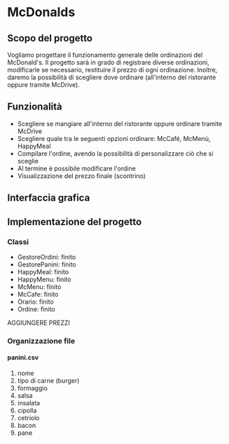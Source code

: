 # McDonalds

## Scopo del progetto
Vogliamo progettare il funzionamento generale delle ordinazioni del McDonald's. Il progetto sarà in grado di registrare diverse ordinazioni, modificarle se necessario, restituire il prezzo di ogni ordinazione. Inoltre, daremo la possibilità di scegliere dove ordinare (all'interno del ristorante oppure tramite McDrive).

## Funzionalità
* Scegliere se mangiare all'interno del ristorante oppure ordinare tramite McDrive
* Scegliere quale tra le seguenti opzioni ordinare: McCafé, McMenù, HappyMeal
* Compilare l'ordine, avendo la possibilità di personalizzare ciò che si sceglie
* Al termine è possibile modificare l'ordine
* Visualizzazione del prezzo finale (scontrino)

## Interfaccia grafica


## Implementazione del progetto
### Classi
* GestoreOrdini: finito
* GestorePanini: finito
* HappyMeal: finito
* HappyMenu: finito
* McMenu: finito
* McCafe: finito
* Orario: finito
* Ordine: finito


AGGIUNGERE PREZZI


### Organizzazione file
#### panini.csv
1. nome
2. tipo di carne (burger)
3. formaggio
4. salsa
5. insalata
6. cipolla
7. cetriolo
8. bacon
9. pane
